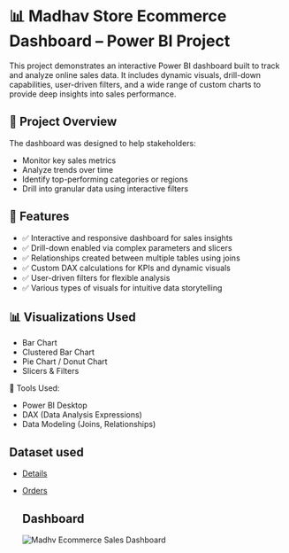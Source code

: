 # 📊 Madhav Store Ecommerce Dashboard – Power BI Project

This project demonstrates an interactive Power BI dashboard built to track and analyze online sales data. It includes dynamic visuals, drill-down capabilities, user-driven filters, and a wide range of custom charts to provide deep insights into sales performance.

## 🚀 Project Overview

The dashboard was designed to help stakeholders:
- Monitor key sales metrics
- Analyze trends over time
- Identify top-performing categories or regions
- Drill into granular data using interactive filters

## 🔧 Features

- ✅ Interactive and responsive dashboard for sales insights
- ✅ Drill-down enabled via complex parameters and slicers
- ✅ Relationships created between multiple tables using joins
- ✅ Custom DAX calculations for KPIs and dynamic visuals
- ✅ User-driven filters for flexible analysis
- ✅ Various types of visuals for intuitive data storytelling

## 📊 Visualizations Used

- Bar Chart
- Clustered Bar Chart
- Pie Chart / Donut Chart
- Slicers & Filters

📁 Tools Used:
- Power BI Desktop
- DAX (Data Analysis Expressions)
- Data Modeling (Joins, Relationships)

## Dataset used
- <a href="https://github.com/Jayeshsoni6010/PowerBI-Data-Analysis-Projects/blob/main/Details.csv">Details</a>
- <a href="https://github.com/Jayeshsoni6010/PowerBI-Data-Analysis-Projects/blob/main/Orders.csv">Orders</a>

  ## Dashboard
  ![Madhv Ecommerce Sales Dashboard](https://github.com/user-attachments/assets/04e7a874-bc2e-4bcf-8def-6071b83b060e)


  
